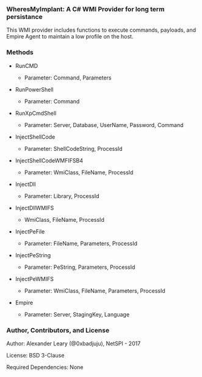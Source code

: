 ### WheresMyImplant: A C# WMI Provider for long term persistance

This WMI provider includes functions to execute commands, payloads, and Empire Agent to maintain a low profile on the host.

### Methods

* RunCMD
  * Parameter: Command, Parameters
  
* RunPowerShell
  * Parameter: Command
  
* RunXpCmdShell
  * Parameter: Server, Database, UserName, Password, Command
  
* InjectShellCode
  * Parameter: ShellCodeString, ProcessId
  
* InjectShellCodeWMFIFSB4
  * Parameter: WmiClass, FileName, ProcessId
  
* InjectDll
  * Parameter: Library, ProcessId
  
* InjectDllWMIFS
  * WmiClass, FileName, ProcessId
  
* InjectPeFile
  * Parameter: FileName, Parameters, ProcessId
  
* InjectPeString
  * Parameter: PeString, Parameters, ProcessId
  
* InjectPeWMIFS
  * Parameter: WmiClass, FileName, Parameters, ProcessId
  
* Empire
  * Parameter: Server, StagingKey, Language

### Author, Contributors, and License

Author: Alexander Leary (@0xbadjuju), NetSPI - 2017

License: BSD 3-Clause

Required Dependencies: None
